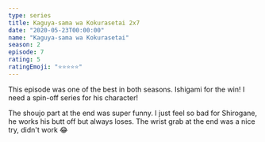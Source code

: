 ```yaml
---
type: series
title: Kaguya-sama wa Kokurasetai 2x7
date: "2020-05-23T00:00:00"
name: "Kaguya-sama wa Kokurasetai"
season: 2
episode: 7
rating: 5
ratingEmoji: "⭐️⭐️⭐️⭐️⭐️"
---
```


This episode was one of the best in both seasons. Ishigami for the win! I need a spin-off series for his character!

The shoujo part at the end was super funny. I just feel so bad for Shirogane, he works his butt off but always loses. The wrist grab at the end was a nice try, didn't work 😂
